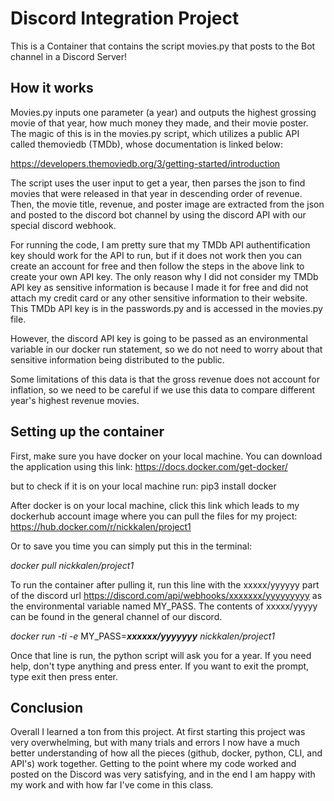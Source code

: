 # Discord Integration Project

This is a Container that contains the script movies.py that posts to the Bot channel in a Discord Server!

## How it works

Movies.py inputs one parameter (a year) and outputs the highest grossing movie of that year, how much money they made, and their movie poster. The magic of this is in the movies.py script, which utilizes a public API called themoviedb (TMDb), whose documentation is linked below:

https://developers.themoviedb.org/3/getting-started/introduction

The script uses the user input to get a year, then parses the json to find movies that were released in that year in descending order of revenue. Then, the movie title, revenue, and poster image are extracted from the json and posted to the discord bot channel by using the discord API with our special discord webhook.

For running the code, I am pretty sure that my TMDb API authentification key should work for the API to run, but if it does not work then you can create an account for free and then follow the steps in the above link to create your own API key. The only reason why I did not consider my TMDb API key as sensitive information is because I made it for free and did not attach my credit card or any other sensitive information to their website. This TMDb API key is in the passwords.py and is accessed in the movies.py file.

However, the discord API key is going to be passed as an environmental variable in our docker run statement, so we do not need to worry about that sensitive information being distributed to the public.

Some limitations of this data is that the gross revenue does not account for inflation, so we need to be careful if we use this data to compare different year's highest revenue movies.

## Setting up the container

First, make sure you have docker on your local machine. You can download the application using this link:
https://docs.docker.com/get-docker/

but to check if it is on your local machine run:
pip3 install docker

After docker is on your local machine, click this link which leads to my dockerhub account image where you can pull the files for my project:
https://hub.docker.com/r/nickkalen/project1

Or to save you time you can simply put this in the terminal:

*docker pull nickkalen/project1*

To run the container after pulling it, run this line with the xxxxx/yyyyyy part of the discord
url https://discord.com/api/webhooks/xxxxxxx/yyyyyyyyy as the environmental variable named MY_PASS. The contents of xxxxx/yyyyy can be found in the general channel of our discord.

*docker run -ti -e* MY_PASS=***xxxxxx/yyyyyyy*** *nickkalen/project1*

Once that line is run, the python script will ask you for a year. If you need help, don't type anything and press enter. If you want to exit the prompt, type exit then press enter.

## Conclusion
Overall I learned a ton from this project. At first starting this project was very overwhelming, but with many trials and errors I now have a much better understanding of how all the pieces (github, docker, python, CLI, and API's) work together. Getting to the point where my code worked and posted on the Discord was very satisfying, and in the end I am happy with my work and with how far I've come in this class.

